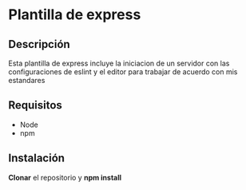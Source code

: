 # Plantilla de express
## Descripción

Esta plantilla de express incluye la iniciacion de un servidor con las configuraciones de eslint y el editor para trabajar de acuerdo con mis estandares

## Requisitos
- Node
- npm

## Instalación
**Clonar** el repositorio y **npm install**